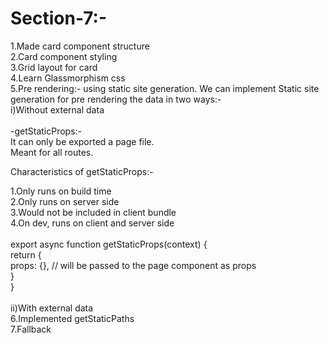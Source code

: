 # Section-7:-
1.Made card component structure<br>
2.Card component styling<br>
3.Grid layout for card<br>
4.Learn Glassmorphism css<br>
5.Pre rendering:- using static site generation. We can implement Static site generation for pre rendering the data in two ways:-<br>
i)Without external data<br>
<br>
-getStaticProps:-<br>
  It can only be exported a page file.<br>
  Meant for all routes.<br>
  
 Characteristics of getStaticProps:-<br>
 
  1.Only runs on build time<br>
  2.Only runs on server side<br>
  3.Would not be included in client bundle<br>
  4.On dev, runs on client and server side<br>
<br>
export async function getStaticProps(context) {<br>
  return {<br>
    props: {}, // will be passed to the page component as props<br>
  }<br>
}<br>
<br>
ii)With external data<br>
6.Implemented getStaticPaths<br>
7.Fallback<br>

